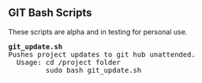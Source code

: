 
<html xmlns="http://www.w3.org/1999/xhtml" xml:lang="en" lang="en">
<head>
   <meta http-equiv="Content-Type" content="text/html; charset=utf-8"/>

   <title></title>
   <style type="text/css" title="currentStyle">
   </style>
   
   <script type="text/javascript"> 
   </script>

</head>
<body>
<h2>GIT Bash Scripts </h2>
These scripts are alpha and in testing for personal use.<br>

<pre>
<b>git_update.sh </b>
Pushes project updates to git hub unattended.
  Usage: cd /project folder
         sudo bash git_update.sh
         
</pre>

</body>
</html>